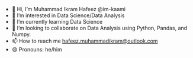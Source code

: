 - 👋 Hi, I’m Muhammad Ikram Hafeez @im-kaami
- 👀 I’m interested in Data Science/Data Analysis
- 🌱 I’m currently learning Data Science 
- 💞️ I’m looking to collaborate on Data Analysis using Python, Pandas, and Numpy. 
- 📫 How to reach me hafeez.muhammadikram@outlook.com
- 😄 Pronouns: he/him


<!---
im-kaami/im-kaami is a ✨ special ✨ repository because its `README.md` (this file) appears on your GitHub profile.
You can click the Preview link to take a look at your changes.
--->
